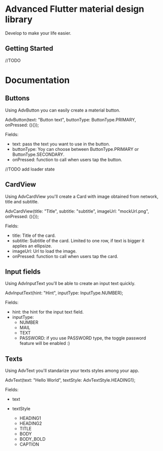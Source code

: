 # Advanced Flutter material design library

Develop to make your life easier.

## Getting Started

//TODO

# Documentation

## Buttons

Using AdvButton you can easily create a material button. 

AdvButton(text: "Button text", buttonType: ButtonType.PRIMARY, onPressed: (){});

Fields:
  
  - text: pass the text you want to use in the button.
  - buttonType: Yoy can choose between ButtonType.PRIMARY or ButtonType.SECONDARY.
  - onPressed: function to call when users tap the button.
 
//TODO add loader state
 
## CardView

Using AdvCardView you'll create a Card with image obtained from network, title and subtitle.

AdvCardView(title: "Title", subtitle: "subtitle", imageUrl: "mockUrl.png", onPressed: (){});

Fields:

  - title: Title of the card.
  - subtitle: Subtitle of the card. Limited to one row, if text is bigger it applies an ellipsize.
  - imageUrl: Url to load the image.
  - onPressed: function to call when users tap the card.
  
## Input fields

Using AdvInputText you'll be able to create an input text quickly.

AdvInputText(hint: "Hint", inputType: InputType.NUMBER);

Fields:

  - hint: the hint for the input text field.
  - inputType:
    - NUMBER
    - MAIL
    - TEXT
    - PASSWORD: if you use PASSWORD type, the toggle password feature will be enabled :)
    
## Texts

Using AdvText you'll standarize your texts styles among your app.

AdvText(text: "Hello World", textStyle: AdvTextStyle.HEADING1);

Fields:

  - text
  - textStyle
  
    - HEADING1
    - HEADING2
    - TITLE
    - BODY
    - BODY_BOLD
    - CAPTION
   
